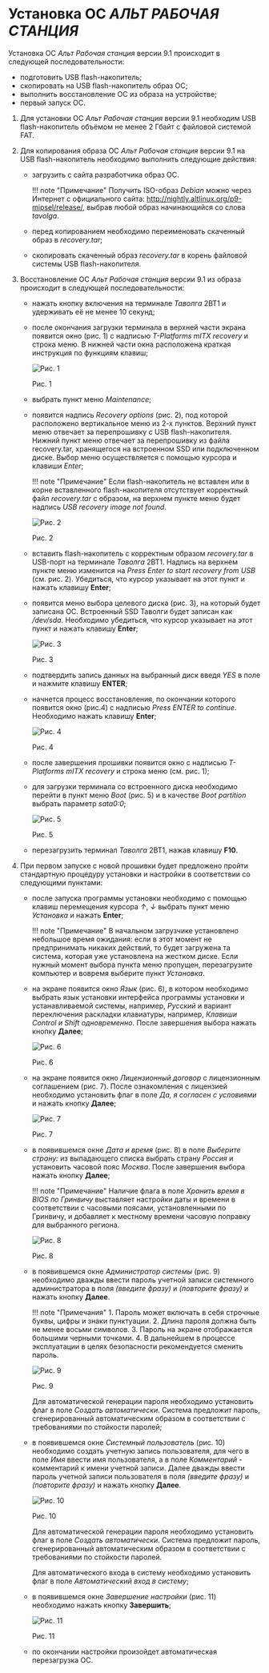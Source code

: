 # Установка ОС *АЛЬТ РАБОЧАЯ СТАНЦИЯ*

Установка ОС *Альт  Рабочая станция* версии 9.1 происходит в следующей последовательности:

- подготовить USB flash-накопитель;
- скопировать на USB flash-накопитель образ ОС;
- выполнить восстановление ОС из образа на устройстве;
- первый запуск ОС.

1. Для установки ОС *Альт  Рабочая станция* версии 9.1 необходим USB flash-накопитель 
объёмом не менее 2 Гбайт с файловой системой FAT.

2.  Для копирования образа ОС *Альт  Рабочая станция* версии 9.1 на USB flash-накопитель 
необходимо выполнить следующие действия:

    - загрузить с сайта разработчика образ ОС. 

        !!! note "Примечание"
            Получить ISO-образ *Debian* можно через Интернет с официального сайта: 
            http://nightly.altlinux.org/p9-mipsel/release/, выбрав любой образ 
            начинающийся со слова *tavolga*.

    - перед копированием необходимо переименовать скаченный образ в *recovery.tar*;

    - скопировать скаченный образ *recovery.tar* в корень файловой системы 
        USB flash-накопителя.

3. Восстановление ОС *Альт  Рабочая станция* версии 9.1 из образа происходит 
в следующей последовательности:

    - нажать кнопку включения на терминале *Таволга* 2ВТ1 и удерживать её не менее 10 секунд;

    - после окончания загрузки терминала в верхней части экрана появится окно (рис. 1) 
        с надписью *T-Platforms mITX recovery* и строка меню. В нижней части окна 
        расположена краткая инструкция по функциям клавиш;

      ![Рис. 1](../../../_assets/applications3/pic1.png)
 
      Рис. 1

    - выбрать пункт меню *Maintenance*;

    - появится надпись *Recovery options* (рис. 2), под которой расположено 
        вертикальное меню из 2-х пунктов. Верхний пункт меню отвечает за перепрошивку 
        с USB flash-накопителя. Нижний пункт меню отвечает за перепрошивку из 
        файла recovery.tar, хранящегося на встроенном SSD или подключенном диске. 
        Выбор меню осуществляется с помощью курсора и клавиши *Enter*;

        !!! note "Примечание"
            Если flash-накопитель не вставлен или в корне вставленного 
            flash-накопителя отсутствует корректный файл *recovery.tar* с образом, 
            на верхнем пункте меню будет надпись *USB recovery image not found*.

      ![Рис. 2](../../../_assets/applications3/pic2.png)

      Рис. 2

    - вставить flash-накопитель с корректным образом *recovery.tar* в USB-порт 
       на терминале *Таволга* 2ВТ1. Надпись на верхнем пункте меню изменится на 
       *Press Enter to start recovery from USB* (см. рис. 2). Убедиться, что курсор 
       указывает на этот пункт и нажать клавишу **Enter**;

    - появится меню выбора целевого диска (рис. 3), на который будет записана ОС. 
       Встроенный SSD Таволги будет записан как */dev/sda*. Необходимо убедиться, 
       что курсор указывает на этот пункт и нажать клавишу **Enter**;
 
      ![Рис. 3](../../../_assets/applications3/pic3.png)

      Рис. 3

    - подтвердить запись данных на выбранный диск введя *YES* в поле и нажмите 
       клавишу **ENTER**;

    - начнется процесс восстановления, по окончании которого появится окно (рис.4) 
       с надписью *Press ENTER to continue*. Необходимо нажать клавишу **Enter**;

      ![Рис. 4](../../../_assets/applications3/pic4.png)

      Рис. 4

    - после завершения прошивки появится окно с надписью *T-Platforms mITX recovery* 
        и строка меню (см. рис. 1);

    - для загрузки терминала со встроенного диска необходимо перейти в 
        пункт меню *Boot* (рис. 5) и в качестве *Boot partition* выбрать параметр *sata0:0*;
 
      ![Рис. 5](../../../_assets/applications3/pic5.png)

      Рис. 5

    - перезагрузить терминал *Таволга* 2ВТ1, нажав клавишу **F10**.

4. При первом запуске с новой прошивки будет предложено пройти стандартную процедуру 
  установки и настройки в соответствии со следующими пунктами:

    - после запуска программы установки необходимо с помощью клавиш перемещения курсора *↑*, *↓* 
      выбрать пункт меню *Установка* и нажать **Enter**;

        !!! note "Примечание"
            В начальном загрузчике установлено небольшое время ожидания: 
            если в этот момент не предпринимать никаких действий, то будет загружена та 
            система, которая уже установлена на жестком диске. Если нужный момент выбора 
            пункта меню пропущен, перезагрузите компьютер и вовремя выберите пункт *Установка*.

    - на экране появится окно *Язык* (рис. 6), в котором необходимо выбрать 
      язык установки интерфейса программы установки и устанавливаемой системы, 
      например, *Русский* и вариант переключения раскладки клавиатуры, например, 
      *Клавиши Control и Shift одновременно*. После завершения выбора нажать кнопку **Далее**;

      ![Рис. 6](../../../_assets/applications3/pic6.png)

      Рис. 6

    - на экране появится окно *Лицензионный договор* с лицензионным соглашением (рис. 7). 
      После ознакомления с лицензией необходимо установить флаг в поле *Да, я согласен 
      с условиями* и нажать кнопку **Далее**;
  
      ![Рис. 7](../../../_assets/applications3/pic7.png)

      Рис. 7

    - в появившемся окне *Дата и время* (рис. 8) в поле *Выберите страну:* из 
      выпадающего списка выбрать страну *Россия* и установить часовой пояс *Москва*. 
      После завершения выбора нажать кнопку **Далее**;

        !!! note "Примечание"
            Наличие флага в поле *Хранить время в BIOS по Гринвичу* 
            выставляет настройки даты и времени в соответствии с часовыми поясами, 
            установленными по Гринвичу, и добавляет к местному времени часовую поправку 
            для выбранного региона.

      ![Рис. 8](../../../_assets/applications3/pic8.png)

      Рис. 8

    - в появившемся окне *Администратор системы* (рис. 9) необходимо 
      дважды ввести пароль учетной записи системного администратора в поля 
      *(введите фразу)* и *(повторите фразу)* и нажать кнопку **Далее**.
 
        !!! note "Примечания"
            1. Пароль может включать в себя строчные буквы, цифры и знаки пунктуации.
	          2. Длина пароля должна быть не менее восьми символов.
	          3. Пароль на экране отображается большими черными точками.
	          4. В дальнейшем в процессе эксплуатации в целях безопасности рекомендуется сменить пароль.

      ![Рис. 9](../../../_assets/applications3/pic9.png)

      Рис. 9

      Для автоматической генерации пароля необходимо установить флаг в 
      поле *Создать автоматически*. Система предложит пароль, сгенерированный 
      автоматическим образом в соответствии с требованиями по стойкости паролей;

    - в появившемся окне *Системный пользователь* (рис. 10) необходимо создать 
      учетную запись пользователя, для чего в поле *Имя* ввести имя пользователя, 
      а в поле *Комментарий* - комментарий к имени учетной записи. 
      Далее дважды ввести пароль учетной записи пользователя в поля *(введите фразу)* 
      и *(повторите фразу)* и нажать кнопку **Далее**.

      ![Рис. 10](../../../_assets/applications3/pic10.png)

  	  Рис. 10

      Для автоматической генерации пароля необходимо установить флаг в поле 
      *Создать автоматически*. Система предложит пароль, сгенерированный автоматическим 
      образом в соответствии с требованиями по стойкости паролей.

      Для автоматического входа в систему необходимо установить флаг в 
     поле *Автоматический вход в систему*;

  	- в появившемся окне *Завершение настройки* (рис. 11) необходимо нажать кнопку **Завершить**;

      ![Рис. 11](../../../_assets/applications3/pic11.png)

      Рис. 11

    - по окончании настройки произойдет автоматическая перезагрузка ОС.

